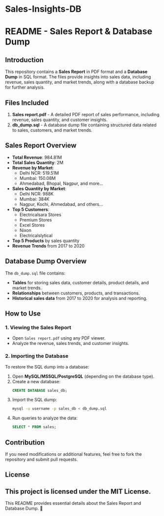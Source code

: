 # Sales-Insights-DB
# README - Sales Report & Database Dump

## Introduction
This repository contains a **Sales Report** in PDF format and a **Database Dump** in SQL format. The files provide insights into sales data, including revenue, sales quantity, and market trends, along with a database backup for further analysis.

## Files Included
1. **Sales report.pdf** - A detailed PDF report of sales performance, including revenue, sales quantity, and customer insights.
2. **db_dump.sql** - A database dump file containing structured data related to sales, customers, and market trends.

## Sales Report Overview
- **Total Revenue**: 984.81M
- **Total Sales Quantity**: 2M
- **Revenue by Market**:
  - Delhi NCR: 519.51M
  - Mumbai: 150.08M
  - Ahmedabad, Bhopal, Nagpur, and more...
- **Sales Quantity by Market**:
  - Delhi NCR: 988K
  - Mumbai: 384K
  - Nagpur, Kochi, Ahmedabad, and others...
- **Top 5 Customers**:
  - Electricalsara Stores
  - Premium Stores
  - Excel Stores
  - Nixon
  - Electricalslytical
- **Top 5 Products** by sales quantity
- **Revenue Trends** from 2017 to 2020

## Database Dump Overview
The `db_dump.sql` file contains:
- **Tables** for storing sales data, customer details, product details, and market trends.
- **Relationships** between customers, products, and transactions.
- **Historical sales data** from 2017 to 2020 for analysis and reporting.

## How to Use
### 1. Viewing the Sales Report
- Open `Sales report.pdf` using any PDF viewer.
- Analyze the revenue, sales trends, and customer insights.

### 2. Importing the Database
To restore the SQL dump into a database:
1. Open **MySQL/MSSQL/PostgreSQL** (depending on the database type).
2. Create a new database:
   ```sql
   CREATE DATABASE sales_db;
   ```
3. Import the SQL dump:
   ```bash
   mysql -u username -p sales_db < db_dump.sql
   ```
4. Run queries to analyze the data:
   ```sql
   SELECT * FROM sales;
   ```

## Contribution
If you need modifications or additional features, feel free to fork the repository and submit pull requests.

## License
This project is licensed under the MIT License.
---
This README provides essential details about the Sales Report and Database Dump. 🚀

